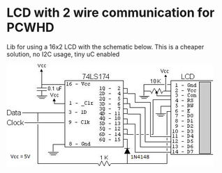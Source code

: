 # LCD with 2 wire communication for PCWHD
Lib for using a 16x2 LCD with the schematic below.
This is a cheaper solution, no I2C usage, tiny uC enabled

![](https://github.com/gmazoni/PCHWD-lcd-w2wire/blob/main/esquematico_lcd_serial.jpg)
